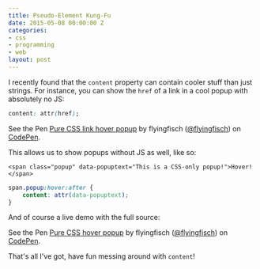 ```yaml
---
title: Pseudo-Element Kung-Fu
date: 2015-05-08 00:00:00 Z
categories:
- css
- programming
- web
layout: post
---
```


I recently found that the `content` property can contain cooler stuff than just
strings. For instance, you can show the `href` of a link in a cool popup with
absolutely no JS:

~~~css
content: attr(href);
~~~

<p data-height="378" data-theme-id="6851" data-slug-hash="YXypBV" data-default-tab="result" data-user="flyingfisch" class='codepen'>See the Pen <a href='http://codepen.io/flyingfisch/pen/YXypBV/'>Pure CSS link hover popup</a> by flyingfisch (<a href='http://codepen.io/flyingfisch'>@flyingfisch</a>) on <a href='http://codepen.io'>CodePen</a>.</p>
<script async src="//assets.codepen.io/assets/embed/ei.js"></script>

This allows us to show popups without JS as well, like so:

~~~markup
<span class="popup" data-popuptext="This is a CSS-only popup!">Hover!</span>
~~~

~~~css
span.popup:hover:after {
    content: attr(data-popuptext);
}
~~~

And of course a live demo with the full source:

<p data-height="268" data-theme-id="6851" data-slug-hash="oXbBXz" data-default-tab="result" data-user="flyingfisch" class='codepen'>See the Pen <a href='http://codepen.io/flyingfisch/pen/oXbBXz/'>Pure CSS hover popup</a> by flyingfisch (<a href='http://codepen.io/flyingfisch'>@flyingfisch</a>) on <a href='http://codepen.io'>CodePen</a>.</p>
<script async src="//assets.codepen.io/assets/embed/ei.js"></script>

That's all I've got, have fun messing around with `content`!

